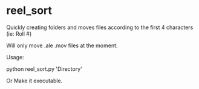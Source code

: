 # reel_sort
Quickly creating folders and moves files according to the first 4 characters (ie: Roll #)

Will only move .ale .mov files at the moment.

Usage:

python reel_sort.py 'Directory'

Or Make it executable.

